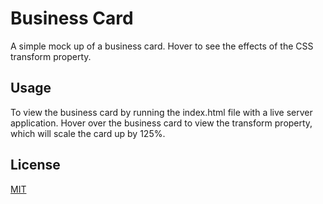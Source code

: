 # Business Card

A simple mock up of a business card. Hover to see the effects of the CSS transform property.


## Usage

To view the business card by running the index.html file with a live server application. Hover over the business card to view the transform property, which will scale the card up by 125%.

## License
[MIT](https://choosealicense.com/licenses/mit/)